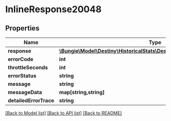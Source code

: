 # InlineResponse20048

## Properties
Name | Type | Description | Notes
------------ | ------------- | ------------- | -------------
**response** | [**\Bungie\Model\Destiny\HistoricalStats\DestinyPostGameCarnageReportData**](DestinyPostGameCarnageReportData.md) |  | [optional] 
**errorCode** | **int** |  | [optional] 
**throttleSeconds** | **int** |  | [optional] 
**errorStatus** | **string** |  | [optional] 
**message** | **string** |  | [optional] 
**messageData** | **map[string,string]** |  | [optional] 
**detailedErrorTrace** | **string** |  | [optional] 

[[Back to Model list]](../README.md#documentation-for-models) [[Back to API list]](../README.md#documentation-for-api-endpoints) [[Back to README]](../README.md)


